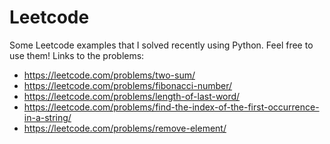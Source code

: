 # Leetcode
Some Leetcode examples that I solved recently using Python. Feel free to use them! 
Links to the problems:
* https://leetcode.com/problems/two-sum/  
* https://leetcode.com/problems/fibonacci-number/
* https://leetcode.com/problems/length-of-last-word/
* https://leetcode.com/problems/find-the-index-of-the-first-occurrence-in-a-string/
* https://leetcode.com/problems/remove-element/
